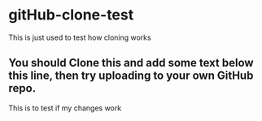 # gitHub-clone-test
This is just used to test how cloning works

## You should Clone this and add some text below this line, then try uploading to your own GitHub repo.
This is to test if my changes work